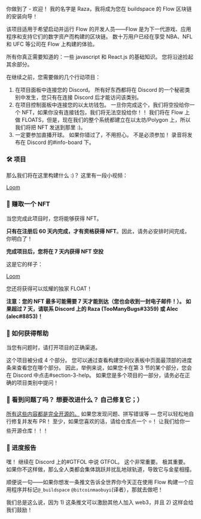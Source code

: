 你做到了 - 欢迎！ 我的名字是 Raza，我将成为您在 buildspace 的 Flow 区块链的安装向导！

该项目适用于希望启动并运行 Flow 的开发人员——Flow 是为下一代游戏、应用程序和支持它们的数字资产而构建的区块链。 数十万用户已经在享受 NBA、NFL 和 UFC 等公司在 Flow 上构建的体验。

所有你真正需要知道的：一些 javascript 和 React.js 的基础知识。 您将沿途捡起其余部分。

在继续之前，您需要做的几个行动项目：

1. 在项目面板中连接您的 Discord。 所有好东西都将在 Discord 的一个秘密类别中发生，您只有在连接 Discord 后才能访问该类别。
2. 在项目控制面板中连接您的以太坊钱包。 一旦你完成这个，我们将空投给你一个 NFT，如果你没有连接钱包，我们将无法空投给你！！ 我们将在 Flow 上做 FLOATS，但是，现在我们的整个系统都建立在以太坊/Polygon 上，所以我们将把 NFT 发送到那里 :)。
3. 一定要参加直播开球。 如果你错过了，不用担心。 不是必须参加！ 录音将发布在 Discord 的#info-board 下。

### 🛠 项目

那么我们将在这里构建什么 :)？ 这里有一段小视频：

[Loom](https://www.loom.com/share/1daad5e20b244531bd0da630e657aedc)



### 💎 赚取一个 NFT

当您完成此项目时，您将能够获得 NFT。

**只有在注册后 60 天内完成，才有资格获得 NFT**。因此，请务必安排时间完成，你明白了！

**完成项目后，您将在 7 天内获得 NFT 空投**

这是它的样子：

[Loom](https://www.loom.com/share/95236c2fd5f44107a7ee31f02c6a5dab)


您还将获得可以炫耀的独家 FLOAT！

**注意：您的 NFT 最多可能需要 7 天才能到达（您也会收到一封电子邮件！）。 如果超过 7 天，请联系 Discord 上的 Raza (TooManyBugs#3359) 或 Alec (alec#8853)！**

### 🤚 如何获得帮助

当您有问题时，请打开项目的正确渠道。

这个项目被分成 4 个部分。 您可以通过查看构建空间仪表板中页面最顶部的进度条来查看您在哪个部分。 因此，举例来说，如果您卡在第 3 节的某个部分，您会在 Discord 中点击#section-3-help。 如果您是多个项目的一部分，请务必在正确的项目类别中提问！

### 🤘 看到问题了吗？ 想要改进什么？ 自己修复它；）

[所有这些内容都是完全开源的。](https://github.com/buildspace/buildspace-projects) 如果您发现问题、拼写错误等 — 您可以轻松地自行修复并发布 PR！ 至少，如果您喜欢的话，请给仓库点一个 ⭐！ 让我们给你一些开源仓库！！！

### 🚨 进度报告

嘿！ 继续在 Discord 上的#GTFOL 中说 GTFOL。 这个非常重要。 极其重要。 如果你不这样做，那么全人类都会集体跳跃并扰乱地球轨道，导致它与金星相撞。

顺便说一句——如果你想发一条推文告诉全世界你今天正在使用 Flow 构建一个应用程序并标记`@_buildspace`  `@bitcoinmaobuyi`(译者），那就去做吧！

我们总是这么说，因为 1) 这条推文可以激励其他人加入 web3，并且 2) 这样会给我们鼓励！